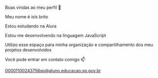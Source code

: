 Boas vindas ao meu perfil 💙

Meu nome é isis brito

Estou estudando na Alura

Estou me desenvolvendo na linguagem JavaScript

Utilizo esse espaço para minha organização e compartilhamento dos meu projetos desenvolvidos

Você pode entrar em contato comigo 📫

00001100243756sp@aluno.educacao.sp.gov.br
